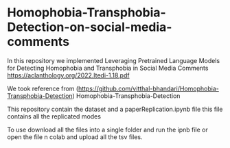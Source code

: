 # Homophobia-Transphobia-Detection-on-social-media-comments

In this repository we implemented Leveraging Pretrained Language
Models for Detecting Homophobia and Transphobia in Social Media Comments  
https://aclanthology.org/2022.ltedi-1.18.pdf

We took reference from (https://github.com/vitthal-bhandari/Homophobia-Transphobia-Detection)
Homophobia-Transphobia-Detection 

This repository contain the dataset  and a paperReplication.ipynb file 
this file contains all the replicated modes 


To use download all the files into a single folder and run the ipnb file or open the file n colab and upload all the tsv files.
